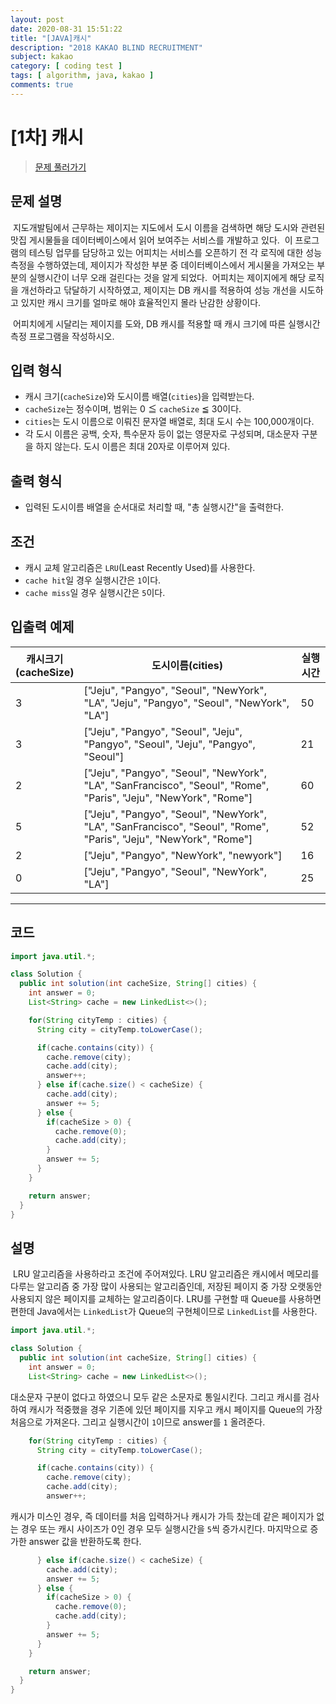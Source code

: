 ```yaml
---
layout: post
date: 2020-08-31 15:51:22
title: "[JAVA]캐시"
description: "2018 KAKAO BLIND RECRUITMENT"
subject: kakao
category: [ coding test ]
tags: [ algorithm, java, kakao ]
comments: true
---
```


# [1차] 캐시

> [문제 풀러가기](https://programmers.co.kr/learn/courses/30/lessons/17680)

## 문제 설명

&nbsp;지도개발팀에서 근무하는 제이지는 지도에서 도시 이름을 검색하면 해당 도시와 관련된 맛집 게시물들을 데이터베이스에서 읽어 보여주는 서비스를 개발하고 있다.
&nbsp;이 프로그램의 테스팅 업무를 담당하고 있는 어피치는 서비스를 오픈하기 전 각 로직에 대한 성능 측정을 수행하였는데, 제이지가 작성한 부분 중 데이터베이스에서 게시물을 가져오는 부분의 실행시간이 너무 오래 걸린다는 것을 알게 되었다.
&nbsp;어피치는 제이지에게 해당 로직을 개선하라고 닦달하기 시작하였고, 제이지는 DB 캐시를 적용하여 성능 개선을 시도하고 있지만 캐시 크기를 얼마로 해야 효율적인지 몰라 난감한 상황이다.

&nbsp;어피치에게 시달리는 제이지를 도와, DB 캐시를 적용할 때 캐시 크기에 따른 실행시간 측정 프로그램을 작성하시오.

## 입력 형식

+ 캐시 크기(`cacheSize`)와 도시이름 배열(`cities`)을 입력받는다.
+ `cacheSize`는 정수이며, 범위는 0 &#8806; `cacheSize` &#8806; 30이다.
+ `cities`는 도시 이름으로 이뤄진 문자열 배열로, 최대 도시 수는 100,000개이다.
+ 각 도시 이름은 공백, 숫자, 특수문자 등이 없는 영문자로 구성되며, 대소문자 구분을 하지 않는다. 도시 이름은 최대 20자로 이루어져 있다.

## 출력 형식

+ 입력된 도시이름 배열을 순서대로 처리할 때, "총 실행시간"을 출력한다.

## 조건

+ 캐시 교체 알고리즘은 `LRU`(Least Recently Used)를 사용한다.
+ `cache hit`일 경우 실행시간은 `1`이다.
+ `cache miss`일 경우 실행시간은 `5`이다.

## 입출력 예제

| 캐시크기<br/> (cacheSize) | 도시이름(cities) | 실행시간 |
|---|---|---|
| 3 | ["Jeju", "Pangyo", "Seoul", "NewYork", "LA", "Jeju", "Pangyo", "Seoul", "NewYork", "LA"] | 50 |
| 3 | ["Jeju", "Pangyo", "Seoul", "Jeju", "Pangyo", "Seoul", "Jeju", "Pangyo", "Seoul"] | 21 |
| 2 | ["Jeju", "Pangyo", "Seoul", "NewYork", "LA", "SanFrancisco", "Seoul", "Rome", "Paris", "Jeju", "NewYork", "Rome"] | 60 |
| 5 | ["Jeju", "Pangyo", "Seoul", "NewYork", "LA", "SanFrancisco", "Seoul", "Rome", "Paris", "Jeju", "NewYork", "Rome"] | 52 |
| 2 | ["Jeju", "Pangyo", "NewYork", "newyork"] | 16 |
| 0 | ["Jeju", "Pangyo", "Seoul", "NewYork", "LA"] | 25 |

---

## 코드

```java
import java.util.*;

class Solution {
  public int solution(int cacheSize, String[] cities) {
    int answer = 0;
    List<String> cache = new LinkedList<>();

    for(String cityTemp : cities) {
      String city = cityTemp.toLowerCase();

      if(cache.contains(city)) {
        cache.remove(city);
        cache.add(city);
        answer++;
      } else if(cache.size() < cacheSize) {
        cache.add(city);
        answer += 5;
      } else {
        if(cacheSize > 0) {
          cache.remove(0);
          cache.add(city);
        }
        answer += 5;
      }
    }

    return answer;
  }
}
```

## 설명

&nbsp;LRU 알고리즘을 사용하라고 조건에 주어져있다. LRU 알고리즘은 캐시에서 메모리를 다루는 알고리즘 중 가장 많이 사용되는 알고리즘인데, 저장된 페이지 중 가장 오랫동안 사용되지 않은 페이지를 교체하는 알고리즘이다. LRU를 구현할 때 Queue를 사용하면 편한데 Java에서는 `LinkedList`가 Queue의 구현체이므로 `LinkedList`를 사용한다.

```java
import java.util.*;

class Solution {
  public int solution(int cacheSize, String[] cities) {
    int answer = 0;
    List<String> cache = new LinkedList<>();
```

대소문자 구분이 없다고 하였으니 모두 같은 소문자로 통일시킨다. 그리고 캐시를 검사하여 캐시가 적중했을 경우 기존에 있던 페이지를 지우고 캐시 페이지를 Queue의 가장 처음으로 가져온다. 그리고 실행시간이 `1`이므로 answer를 `1` 올려준다.

```java
    for(String cityTemp : cities) {
      String city = cityTemp.toLowerCase();

      if(cache.contains(city)) {
        cache.remove(city);
        cache.add(city);
        answer++;
```

캐시가 미스인 경우, 즉 데이터를 처음 입력하거나 캐시가 가득 찼는데 같은 페이지가 없는 경우 또는 캐시 사이즈가 0인 경우 모두 실행시간을 `5`씩 증가시킨다. 마지막으로 증가한 answer 값을 반환하도록 한다.

```java
      } else if(cache.size() < cacheSize) {
        cache.add(city);
        answer += 5;
      } else {
        if(cacheSize > 0) {
          cache.remove(0);
          cache.add(city);
        }
        answer += 5;
      }
    }

    return answer;
  }
}
```
